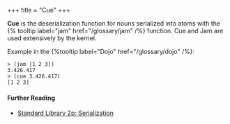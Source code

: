 +++
title = "Cue"
+++

**Cue** is the deserialization function for nouns serialized into atoms with
the {% tooltip label="jam" href="/glossary/jam" /%} function. Cue and Jam are
used extensively by the kernel.

Example in the {%tooltip label="Dojo" href="/glossary/dojo" /%}:

```
> (jam [1 2 3])
3.426.417
> (cue 3.426.417)
[1 2 3]
```

#### Further Reading

- [Standard Library 2p: Serialization](/language/hoon/reference/stdlib/2p)
